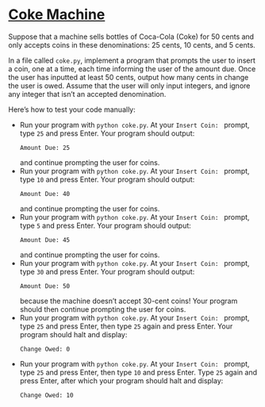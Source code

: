 # [**Coke Machine**](https://cs50.harvard.edu/python/2022/psets/2/coke/)
Suppose that a machine sells bottles of Coca-Cola (Coke) for 50 cents and only accepts coins in these denominations: 25 cents, 10 cents, and 5 cents.

In a file called `coke.py`, implement a program that prompts the user to insert a coin, one at a time, each time informing the user of the amount due. Once the user has inputted at least 50 cents, output how many cents in change the user is owed. Assume that the user will only input integers, and ignore any integer that isn’t an accepted denomination.

Here’s how to test your code manually:

  * Run your program with `python coke.py`. At your `Insert Coin: ` prompt, type `25` and press Enter. Your program should output:
    ```
    Amount Due: 25   
    ```
    and continue prompting the user for coins.
  * Run your program with `python coke.py`. At your `Insert Coin: ` prompt, type `10` and press Enter. Your program should output:
    ```
    Amount Due: 40
    ```
    and continue prompting the user for coins.
  * Run your program with `python coke.py`. At your `Insert Coin: ` prompt, type `5` and press Enter. Your program should output:
    ```
    Amount Due: 45
    ```
    and continue prompting the user for coins.
  * Run your program with `python coke.py`. At your `Insert Coin: ` prompt, type `30` and press Enter. Your program should output:
    ```
    Amount Due: 50
    ```
    because the machine doesn’t accept 30-cent coins! Your program should then continue prompting the user for coins.
  * Run your program with `python coke.py`. At your `Insert Coin: ` prompt, type `25` and press Enter, then type `25` again and press Enter. Your program should halt and display:
    ```
    Change Owed: 0
    ```
  * Run your program with `python coke.py`. At your `Insert Coin: ` prompt, type `25` and press Enter, then type `10` and press Enter. Type `25` again and press Enter, after which your program should halt and display:
    ```
    Change Owed: 10
    ```
    
